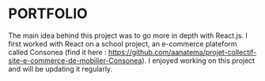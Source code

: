 # PORTFOLIO

The main idea behind this project was to go more in depth with React.js. I first worked with React on a school project, an e-commerce plateform called Consonea (find it here : https://github.com/aanatema/projet-collectif-site-e-commerce-de-mobilier-Consonea). I enjoyed working on this project and will be updating it regularly. 
